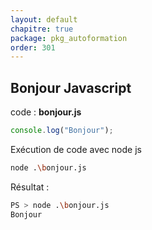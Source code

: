```yaml
---
layout: default
chapitre: true
package: pkg_autoformation
order: 301
---
```


## Bonjour Javascript


code : **bonjour.js**

````js
console.log("Bonjour");
````

Exécution de code avec node js

````bash
node .\bonjour.js
````

Résultat : 

````bash
PS > node .\bonjour.js
Bonjour
````